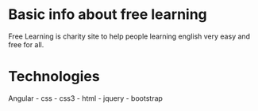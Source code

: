 # Basic info about free learning

Free Learning is charity site to help people learning english very easy and free for all.



# Technologies

Angular - css - css3 - html - jquery - bootstrap 
